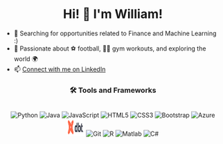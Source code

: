 <h1 align="center">Hi! 👋 I'm William!</h1>

- 👀 Searching for opportunities related to Finance and Machine Learning :)
- 🎉 Passionate about ⚽ football, 🏋️‍♂️ gym workouts, and exploring the world 🌍
- 📫 [Connect with me on LinkedIn](https://www.linkedin.com/in/william-eriksson-01691a193/)

<div align="center">
  <h3>🛠️ Tools and Frameworks</h3>
  <br>
  <img src="https://cdn.jsdelivr.net/npm/devicon@2.15.1/icons/python/python-original.svg" alt="Python" width="40" height="40"/>
  <img src="https://cdn.jsdelivr.net/npm/devicon@2.15.1/icons/java/java-original.svg" alt="Java" width="40" height="40"/>
  <img src="https://cdn.jsdelivr.net/npm/devicon@2.15.1/icons/javascript/javascript-original.svg" alt="JavaScript" width="40" height="40"/>
  <img src="https://cdn.jsdelivr.net/npm/devicon@2.15.1/icons/html5/html5-original.svg" alt="HTML5" width="40" height="40"/>
  <img src="https://cdn.jsdelivr.net/npm/devicon@2.15.1/icons/css3/css3-original.svg" alt="CSS3" width="40" height="40"/>
  <img src="https://cdn.jsdelivr.net/npm/devicon@2.15.1/icons/bootstrap/bootstrap-plain.svg" alt="Bootstrap" width="40" height="40"/>
  <img src="https://cdn.jsdelivr.net/npm/devicon@2.15.1/icons/azure/azure-original.svg" alt="Azure" width="40" height="40"/>
  <br>
  <img src="./images/dbt.png" alt="dbt" width="40" height="40"/>
  <img src="https://cdn.jsdelivr.net/npm/devicon@2.15.1/icons/git/git-original.svg" alt="Git" width="40" height="40"/>
  <img src="https://cdn.jsdelivr.net/npm/devicon@2.15.1/icons/r/r-original.svg" alt="R" width="40" height="40"/>
  <img src="https://cdn.jsdelivr.net/npm/devicon@2.15.1/icons/matlab/matlab-original.svg" alt="Matlab" width="40" height="40"/>
  <img src="./images/C#.png" alt="C#" width="40" height="40"/>
</div>
<!---
ErikssonWilliam/ErikssonWilliam is a ✨ special ✨ repository because its `README.md` (this file) appears on your GitHub profile.
You can click the Preview link to take a look at your changes.
--->
